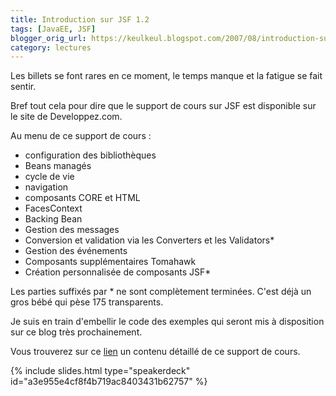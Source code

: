 ```yaml
---
title: Introduction sur JSF 1.2
tags: [JavaEE, JSF]
blogger_orig_url: https://keulkeul.blogspot.com/2007/08/introduction-sur-jsf-disponible.html
category: lectures
---
```


Les billets se font rares en ce moment, le temps manque et la fatigue se fait sentir.

Bref tout cela pour dire que le support de cours sur JSF est disponible sur le site de Developpez.com.

Au menu de ce support de cours :

* configuration des bibliothèques
* Beans managés
* cycle de vie
* navigation
* composants CORE et HTML
* FacesContext
* Backing Bean
* Gestion des messages
* Conversion et validation via les Converters et les Validators\*
* Gestion des événements
* Composants supplémentaires Tomahawk
* Création personnalisée de composants JSF\*

Les parties suffixés par \* ne sont complètement terminées. C'est déjà un gros bébé qui pèse 175 transparents.
  
Je suis en train d'embellir le code des exemples qui seront mis à disposition sur ce blog très prochainement.
  
Vous trouverez sur ce [lien](/javaee/intro-jfs) un contenu détaillé de ce support de cours.

{% include slides.html type="speakerdeck" id="a3e955e4cf8f4b719ac8403431b62757" %}
